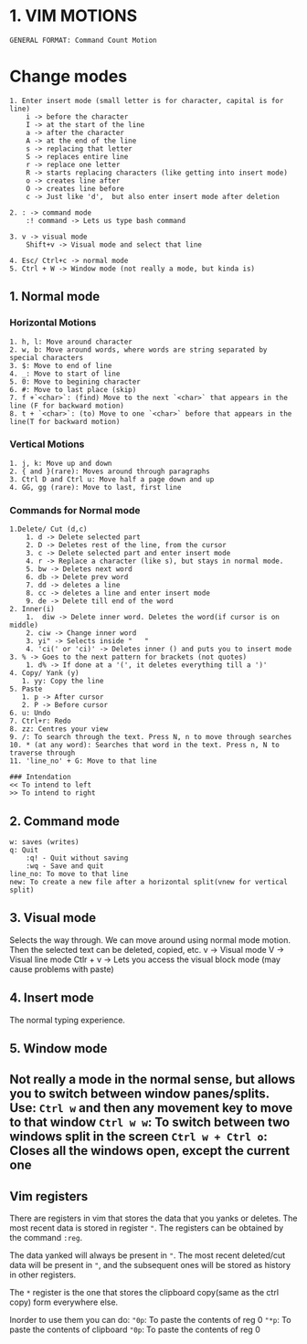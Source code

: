 # 1. VIM MOTIONS

`GENERAL FORMAT: Command Count Motion`

# Change modes

    1. Enter insert mode (small letter is for character, capital is for line)
        i -> before the character
        I -> at the start of the line
        a -> after the character
        A -> at the end of the line
        s -> replacing that letter
        S -> replaces entire line
        r -> replace one letter
        R -> starts replacing characters (like getting into insert mode)
        o -> creates line after
        O -> creates line before
        c -> Just like 'd',  but also enter insert mode after deletion

    2. : -> command mode
        :! command -> Lets us type bash command
        
    3. v -> visual mode
        Shift+v -> Visual mode and select that line

    4. Esc/ Ctrl+c -> normal mode
    5. Ctrl + W -> Window mode (not really a mode, but kinda is)

## 1. Normal mode

### Horizontal Motions

    1. h, l: Move around character
    2. w, b: Move around words, where words are string separated by special characters
    3. $: Move to end of line
    4. _: Move to start of line
    5. 0: Move to begining character
    6. #: Move to last place (skip)
    7. f +`<char>`: (find) Move to the next `<char>` that appears in the line (F for backward motion)
    8. t + `<char>`: (to) Move to one `<char>` before that appears in the line(T for backward motion)

### Vertical Motions

    1. j, k: Move up and down
    2. { and }(rare): Moves around through paragraphs
    3. Ctrl D and Ctrl u: Move half a page down and up
    4. GG, gg (rare): Move to last, first line

### Commands for Normal mode
    1.Delete/ Cut (d,c)
        1. d -> Delete selected part
        2. D -> Deletes rest of the line, from the cursor
        3. c -> Delete selected part and enter insert mode
        4. r -> Replace a character (like s), but stays in normal mode.
        5. bw -> Deletes next word
        6. db -> Delete prev word
        7. dd -> deletes a line
        8. cc -> deletes a line and enter insert mode
        9. de -> Delete till end of the word
    2. Inner(i)
        1.  diw -> Delete inner word. Deletes the word(if cursor is on middle)
        2. ciw -> Change inner word
        3. yi" -> Selects inside "   "
        4. 'ci(' or 'ci)' -> Deletes inner () and puts you to insert mode
    3. % -> Goes to the next pattern for brackets (not quotes)
        1. d% -> If done at a '(', it deletes everything till a ')'
    4. Copy/ Yank (y)
       1. yy: Copy the line
    5. Paste
       1. p -> After cursor
       2. P -> Before cursor
    6. u: Undo
    7. Ctrl+r: Redo
    8. zz: Centres your view
    9. /: To search through the text. Press N, n to move through searches
    10. * (at any word): Searches that word in the text. Press n, N to traverse through
    11. 'line_no' + G: Move to that line

    ### Intendation
    << To intend to left
    >> To intend to right

## 2. Command mode

    w: saves (writes)
    q: Quit
        :q! - Quit without saving
        :wq - Save and quit
    line_no: To move to that line
    new: To create a new file after a horizontal split(vnew for vertical split)

## 3. Visual mode

Selects the way through. We can move around using normal mode motion. Then the selected text can be deleted, copied, etc.
    v -> Visual mode
    V -> Visual line mode
    Ctlr + v -> Lets you access the visual block mode (may cause problems with paste)

## 4. Insert mode

The normal typing experience.

## 5. Window mode

Not really a mode in the normal sense, but allows you to switch between window panes/splits.
Use:
`Ctrl w` and then any movement key to move to that window
`Ctrl w w`: To switch between two windows split in the screen
`Ctrl w + Ctrl o`: Closes all the windows open, except the current one
---

## Vim registers
There are registers in vim that stores the data that you yanks or deletes. The most recent data is stored in register `"`. The registers can be obtained by the command `:reg`. 

The data yanked will always be present in `"`. The most recent deleted/cut data will be present in `"`, and the subsequent ones will be stored as history in other registers.

The `*` register is the one that stores the clipboard copy(same as the ctrl copy) form everywhere else. 

Inorder to use them you can do:
`"0p`: To paste the contents of reg 0
`"*p`: To paste the contents of clipboard
`"0p`: To paste the contents of reg 0
